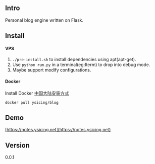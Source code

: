 ## Intro
Personal blog engine written on Flask.

## Install

#### VPS

1. `./pre-install.sh` to install dependencies using apt(apt-get).
2. Use `python run.py` in a terminal(eg:Iterm) to drop into debug mode.
3. Maybe support modify configurations.

#### Docker

Install Docker [中国大陆安装方式](https://download.daocloud.io/Docker_Mirror/Docker/17.03.1-ce) 

  `docker pull ysicing/blog`

## Demo

[https://notes.ysicing.net](https://notes.ysicing.net)

## Version
0.0.1